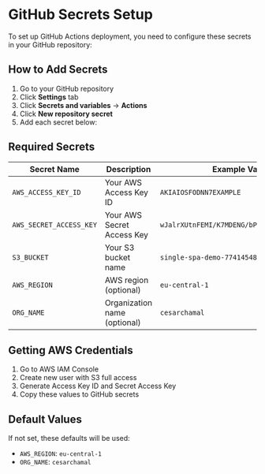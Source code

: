 # GitHub Secrets Setup

To set up GitHub Actions deployment, you need to configure these secrets in your GitHub repository:

## How to Add Secrets

1. Go to your GitHub repository
2. Click **Settings** tab
3. Click **Secrets and variables** → **Actions**
4. Click **New repository secret**
5. Add each secret below:

## Required Secrets

| Secret Name | Description | Example Value |
|-------------|-------------|---------------|
| `AWS_ACCESS_KEY_ID` | Your AWS Access Key ID | `AKIAIOSFODNN7EXAMPLE` |
| `AWS_SECRET_ACCESS_KEY` | Your AWS Secret Access Key | `wJalrXUtnFEMI/K7MDENG/bPxRfiCYEXAMPLEKEY` |
| `S3_BUCKET` | Your S3 bucket name | `single-spa-demo-774145483743` |
| `AWS_REGION` | AWS region (optional) | `eu-central-1` |
| `ORG_NAME` | Organization name (optional) | `cesarchamal` |

## Getting AWS Credentials

1. Go to AWS IAM Console
2. Create new user with S3 full access
3. Generate Access Key ID and Secret Access Key
4. Copy these values to GitHub secrets

## Default Values

If not set, these defaults will be used:
- `AWS_REGION`: `eu-central-1`
- `ORG_NAME`: `cesarchamal`